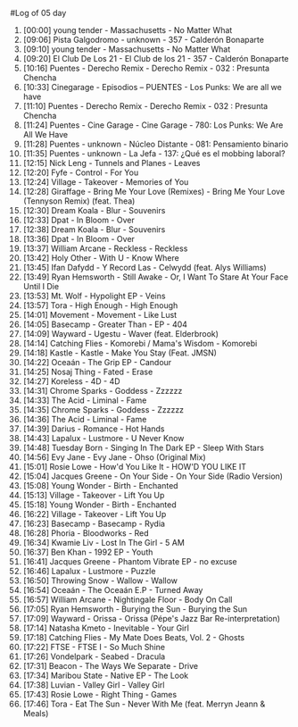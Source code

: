 #Log of 05 day

1. [00:00] young tender - Massachusetts - No Matter What
1. [09:06] Pista Galgodromo - unknown - 357 - Calderón Bonaparte
1. [09:10] young tender - Massachusetts - No Matter What
1. [09:20] El Club De Los 21 - El Club de los 21 - 357 - Calderón Bonaparte
1. [10:16] Puentes - Derecho Remix - Derecho Remix - 032 : Presunta Chencha
1. [10:33] Cinegarage - Episodios – PUENTES - Los Punks: We are all we have
1. [11:10] Puentes - Derecho Remix - Derecho Remix - 032 : Presunta Chencha
1. [11:24] Puentes - Cine Garage - Cine Garage - 780: Los Punks: We Are All We Have
1. [11:28] Puentes - unknown - Núcleo Distante - 081: Pensamiento binario
1. [11:35] Puentes - unknown - La Jefa - 137: ¿Qué es el mobbing laboral?
1. [12:15] Nick Leng - Tunnels and Planes - Leaves
1. [12:20] Fyfe - Control - For You
1. [12:24] Village - Takeover - Memories of You
1. [12:28] Giraffage - Bring Me Your Love (Remixes) - Bring Me Your Love (Tennyson Remix) (feat. Thea)
1. [12:30] Dream Koala - Blur - Souvenirs
1. [12:33] Dpat - In Bloom - Over
1. [12:38] Dream Koala - Blur - Souvenirs
1. [13:36] Dpat - In Bloom - Over
1. [13:37] William Arcane - Reckless - Reckless
1. [13:42] Holy Other - With U - Know Where
1. [13:45] Ifan Dafydd - Y Record Las - Celwydd (feat. Alys Williams)
1. [13:49] Ryan Hemsworth - Still Awake - Or, I Want To Stare At Your Face Until I Die
1. [13:53] Mt. Wolf - Hypolight EP - Veins
1. [13:57] Tora - High Enough - High Enough
1. [14:01] Movement - Movement - Like Lust
1. [14:05] Basecamp - Greater Than - EP - 404
1. [14:09] Wayward - Ugestu - Waver (feat. Elderbrook)
1. [14:14] Catching Flies - Komorebi / Mama's Wisdom - Komorebi
1. [14:18] Kastle - Kastle - Make You Stay (Feat. JMSN)
1. [14:22] Oceaán - The Grip EP - Candour
1. [14:25] Nosaj Thing - Fated - Erase
1. [14:27] Koreless - 4D - 4D
1. [14:31] Chrome Sparks - Goddess - Zzzzzz
1. [14:33] The Acid - Liminal - Fame
1. [14:35] Chrome Sparks - Goddess - Zzzzzz
1. [14:36] The Acid - Liminal - Fame
1. [14:39] Darius - Romance - Hot Hands
1. [14:43] Lapalux - Lustmore - U Never Know
1. [14:48] Tuesday Born - Singing In The Dark EP - Sleep With Stars
1. [14:56] Evy Jane - Evy Jane - Ohso (Original Mix)
1. [15:01] Rosie Lowe - How'd You Like It - HOW'D YOU LIKE IT
1. [15:04] Jacques Greene - On Your Side - On Your Side (Radio Version)
1. [15:08] Young Wonder - Birth - Enchanted
1. [15:13] Village - Takeover - Lift You Up
1. [15:18] Young Wonder - Birth - Enchanted
1. [16:22] Village - Takeover - Lift You Up
1. [16:23] Basecamp - Basecamp - Rydia
1. [16:28] Phoria - Bloodworks - Red
1. [16:34] Kwamie Liv - Lost In The Girl - 5 AM
1. [16:37] Ben Khan - 1992 EP - Youth
1. [16:41] Jacques Greene - Phantom Vibrate EP - no excuse
1. [16:46] Lapalux - Lustmore - Puzzle
1. [16:50] Throwing Snow - Wallow - Wallow
1. [16:54] Oceaán - The Oceaán E.P - Turned Away
1. [16:57] William Arcane - Nightingale Floor - Body On Call
1. [17:05] Ryan Hemsworth - Burying the Sun - Burying the Sun
1. [17:09] Wayward - Orissa - Orissa (Pépe's Jazz Bar Re-interpretation)
1. [17:14] Natasha Kmeto - Inevitable - Your Girl
1. [17:18] Catching Flies - My Mate Does Beats, Vol. 2 - Ghosts
1. [17:22] FTSE - FTSE I - So Much Shine
1. [17:26] Vondelpark - Seabed - Dracula
1. [17:31] Beacon - The Ways We Separate - Drive
1. [17:34] Maribou State - Native EP - The Look
1. [17:38] Luvian - Valley Girl - Valley Girl
1. [17:43] Rosie Lowe - Right Thing - Games
1. [17:46] Tora - Eat The Sun - Never With Me (feat. Merryn Jeann & Meals)
